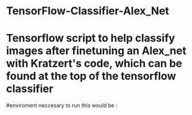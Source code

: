 # TensorFlow-Classifier-Alex_Net
# Tensorflow script to help classify images after finetuning an Alex_net with Kratzert's code, which can be found at the top of the tensorflow classifier
#enviroment neccesary to run this would be :
#
